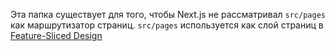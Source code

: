 Эта папка существует для того, чтобы Next.js не рассматривал `src/pages` как маршрутизатор страниц. `src/pages` используется как слой страниц в [Feature-Sliced ​​Design](https://feature-sliced.design)
